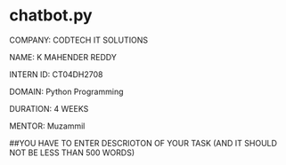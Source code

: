 # chatbot.py

COMPANY: CODTECH IT SOLUTIONS

NAME: K MAHENDER REDDY

INTERN ID: CT04DH2708

DOMAIN: Python Programming

DURATION: 4 WEEKS

MENTOR: Muzammil

##YOU HAVE TO ENTER DESCRIOTON OF YOUR TASK (AND IT SHOULD NOT BE LESS THAN 500 WORDS)
